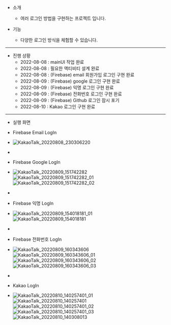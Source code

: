 - 소개
  - 여러 로그인 방법을 구현하는 프로젝트 입니다.
 
- 기능
  - 다양한 로그인 방식을 체험할 수 있습니다.

---

- 진행 상황
  - 2022-08-08 : mainUI 작업 완료
  - 2022-08-08 : 필요한 액티비티 설계 완료
  - 2022-08-08 : (Firebase) email 회원가입 로그인 구현 완료
  - 2022-08-09 : (Firebase) google 로그인 구현 완료
  - 2022-08-09 : (Firebase) 익명 로그인 구현 완료
  - 2022-08-09 : (Firebase) 전화번호 로그인 구현 완료
  - 2022-08-09 : (Firebase) Github 로그인 잠시 포기
  - 2022-08-10 : Kakao 로그인 구현 완료

---
- 실행 화면

- Firebase Email LogIn
- ![KakaoTalk_20220808_230306220](https://user-images.githubusercontent.com/68932465/183436497-41ca7a26-846c-46ef-b521-3af0b59553b2.jpg)
-
- Firebase Google LogIn
- ![KakaoTalk_20220809_151742282](https://user-images.githubusercontent.com/68932465/183578878-889f5917-b787-4f1a-a5dc-c4384a9203b5.jpg)
![KakaoTalk_20220809_151742282_01](https://user-images.githubusercontent.com/68932465/183578882-c9ec48c4-e318-4d93-a5f3-18b791bd2b4b.jpg)
![KakaoTalk_20220809_151742282_02](https://user-images.githubusercontent.com/68932465/183578884-11c34bfb-ffac-4b5b-9b70-05c9625ee190.jpg)
-
- Firebase 익명 LogIn
- ![KakaoTalk_20220809_154018181_01](https://user-images.githubusercontent.com/68932465/183581660-42922257-0936-410a-be1b-d4986352b12e.jpg)
![KakaoTalk_20220809_154018181](https://user-images.githubusercontent.com/68932465/183581665-720d5d3a-b302-44a2-95ed-0f908b1ef713.jpg)
-
- Firebase 전화번호 LogIn
- ![KakaoTalk_20220809_160343606](https://user-images.githubusercontent.com/68932465/183585653-73d77ebf-d417-4ba5-bb08-2564f1385f0f.jpg)
![KakaoTalk_20220809_160343606_01](https://user-images.githubusercontent.com/68932465/183585665-4005b8f0-4144-4245-95a7-904ffbbb69b2.jpg)
![KakaoTalk_20220809_160343606_02](https://user-images.githubusercontent.com/68932465/183585669-9783ed11-08d2-4899-b3ab-10e86928c31d.jpg)
![KakaoTalk_20220809_160343606_03](https://user-images.githubusercontent.com/68932465/183585670-174933fb-0124-4e71-bae1-cbdd87f78d7e.jpg)
-
- Kakao LogIn
- ![KakaoTalk_20220810_140257401_01](https://user-images.githubusercontent.com/68932465/183820124-ef3307c5-a9ad-4250-892e-9556d1cc5c13.jpg)
![KakaoTalk_20220810_140257401](https://user-images.githubusercontent.com/68932465/183820128-e7d477de-3b16-434d-bacb-694ae6ab8bd2.jpg)
![KakaoTalk_20220810_140257401_02](https://user-images.githubusercontent.com/68932465/183820130-6fec08b4-6409-49f6-b0dc-42911d9ec692.jpg)
![KakaoTalk_20220810_140257401_03](https://user-images.githubusercontent.com/68932465/183820132-66a248db-b2b1-45c6-ac14-1e4f727f17c7.jpg)
![KakaoTalk_20220810_140308013](https://user-images.githubusercontent.com/68932465/183820134-089c2509-fe60-42fe-a444-773299847ec6.jpg)
